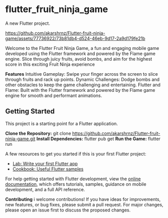 # flutter_fruit_ninja_game

A new Flutter project.


https://github.com/akarshrnz/Flutter-fruit-ninja-game/assets/77736922/73b81db4-d524-46eb-9d17-2a9d179fe21b

Welcome to the Flutter Fruit Ninja Game, a fun and engaging mobile game developed using the Flutter framework and powered by the Flame game engine. Slice through juicy fruits, avoid bombs, and aim for the highest score in this exciting Fruit Ninja experience

**Features**
Intuitive Gameplay:
Swipe your finger across the screen to slice through fruits and rack up points.
Dynamic Challenges: 
Dodge bombs and other obstacles to keep the game challenging and entertaining.
Flutter and Flame:
Built with the Flutter framework and powered by the Flame game engine for smooth and performant animations.



## Getting Started

This project is a starting point for a Flutter application.

**Clone the Repository:**
git clone https://github.com/akarshrnz/Flutter-fruit-ninja-game.git
**Install Dependencies:**
flutter pub get
**Run the Game:**
flutter run



A few resources to get you started if this is your first Flutter project:

- [Lab: Write your first Flutter app](https://docs.flutter.dev/get-started/codelab)
- [Cookbook: Useful Flutter samples](https://docs.flutter.dev/cookbook)

For help getting started with Flutter development, view the
[online documentation](https://docs.flutter.dev/), which offers tutorials,
samples, guidance on mobile development, and a full API reference.

**Contributing**
i welcome contributions! If you have ideas for improvements, new features, or bug fixes, please submit a pull request. For major changes, please open an issue first to discuss the proposed changes.
